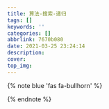 ```yaml
---
title: 算法-搜索-递归
tags: []
keywords: ''
categories: []
abbrlink: 7670b080
date: 2021-03-25 23:24:14
description:
cover:
top_img:
---
```


{% note blue 'fas fa-bullhorn' %}



{% endnote %}